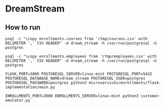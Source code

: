 # DreamStream

## How to run

`psql -c "\copy enrollments.courses from '/tmp/courses.csv' with DELIMITER ',' CSV HEADER" -d dream_stream -h /var/run/postgresql -U postgres`

`psql -c "\copy enrollments.employees from '/tmp/employees.csv' with DELIMITER ',' CSV HEADER" -d dream_stream -h /var/run/postgresql -U postgres`

`FLASK_PORT=3000 POSTGRESQL_SERVER=linux-mint POSTGRESQL_PORT=5432 POSTGRESQL_DATABASE_NAME=dream_stream POSTGRESQL_USER=postgres POSTGRESQL_PASSWORD=postgres python3 microservices/enrollments/flask-implementation/main.py`

`ENROLLMENTS_PORT=3000 ENROLLMENTS_SERVER=linux-mint python3 customer-emulator.py`
